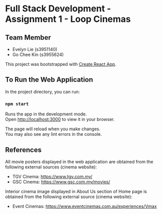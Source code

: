 # Full Stack Development - Assignment 1 - Loop Cinemas

## Team Member
- Evelyn Lie (s3951140)
- Go Chee Kin (s3955624)

This project was bootstrapped with [Create React App](https://github.com/facebook/create-react-app).

## To Run the Web Application

In the project directory, you can run:

### `npm start`

Runs the app in the development mode.\
Open [http://localhost:3000](http://localhost:3000) to view it in your browser.

The page will reload when you make changes.\
You may also see any lint errors in the console.

## References
All movie posters displayed in the web application are obtained from the following external sources (cinema website):
- TGV Cinema: https://www.tgv.com.my/
- GSC Cinema: https://www.gsc.com.my/movies/

Interior cinema image displayed in About Us section of Home page is obtained from the following external source (cinema website):
- Event Cinemas: https://www.eventcinemas.com.au/experiences/Vmax
